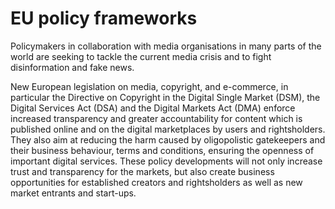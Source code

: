 # EU policy frameworks

Policymakers in collaboration with media organisations in many parts of the world are seeking to tackle the current media crisis and to fight disinformation and fake news.

New European legislation on media, copyright, and e-commerce, in particular the Directive on Copyright in the Digital Single Market (DSM), the Digital Services Act (DSA) and the Digital Markets Act (DMA) enforce increased transparency and greater accountability for content which is published online and on the digital marketplaces by users and rightsholders. They also aim at reducing the harm caused by oligopolistic gatekeepers and their business behaviour, terms and conditions, ensuring the openness of important digital services. These policy developments will not only increase trust and transparency for the markets, but also create business opportunities for established creators and rightsholders as well as new market entrants and start-ups.
